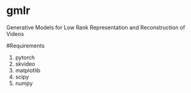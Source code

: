 # gmlr
Generative Models for Low Rank Representation and Reconstruction of Videos

#Requirements
1. pytorch
2. skvideo
3. matplotlib
4. scipy
5. numpy
